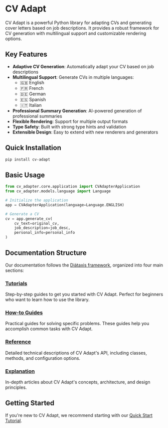 # CV Adapt

CV Adapt is a powerful Python library for adapting CVs and generating cover letters based on job descriptions. It provides a robust framework for CV generation with multilingual support and customizable rendering options.

## Key Features

- **Adaptive CV Generation**: Automatically adapt your CV based on job descriptions
- **Multilingual Support**: Generate CVs in multiple languages:
    - 🇬🇧 English
    - 🇫🇷 French
    - 🇩🇪 German
    - 🇪🇸 Spanish
    - 🇮🇹 Italian
- **Professional Summary Generation**: AI-powered generation of professional summaries
- **Flexible Rendering**: Support for multiple output formats
- **Type Safety**: Built with strong type hints and validation
- **Extensible Design**: Easy to extend with new renderers and generators

## Quick Installation

```bash
pip install cv-adapt
```

## Basic Usage

```python
from cv_adapter.core.application import CVAdapterApplication
from cv_adapter.models.language import Language

# Initialize the application
app = CVAdapterApplication(language=Language.ENGLISH)

# Generate a CV
cv = app.generate_cv(
    cv_text=original_cv,
    job_description=job_desc,
    personal_info=personal_info
)
```

## Documentation Structure

Our documentation follows the [Diátaxis framework](https://diataxis.fr/), organized into four main sections:

### [Tutorials](tutorials/index.md)
Step-by-step guides to get you started with CV Adapt. Perfect for beginners who want to learn how to use the library.

### [How-to Guides](how-to/index.md)
Practical guides for solving specific problems. These guides help you accomplish common tasks with CV Adapt.

### [Reference](reference/index.md)
Detailed technical descriptions of CV Adapt's API, including classes, methods, and configuration options.

### [Explanation](explanation/index.md)
In-depth articles about CV Adapt's concepts, architecture, and design principles.

## Getting Started

If you're new to CV Adapt, we recommend starting with our [Quick Start Tutorial](tutorials/quickstart.md).
